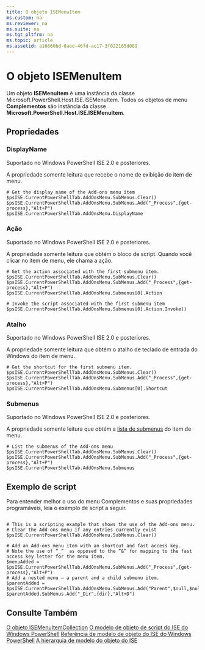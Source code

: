 ```yaml
---
title: O objeto ISEMenuItem
ms.custom: na
ms.reviewer: na
ms.suite: na
ms.tgt_pltfrm: na
ms.topic: article
ms.assetid: a16660bd-0aee-46fd-ac17-3f022165d089
---
```

# O objeto ISEMenuItem
  Um objeto **ISEMenuItem** é uma instância da classe Microsoft.PowerShell.Host.ISE.ISEMenuItem. Todos os objetos de menu **Complementos** são instância da classe **Microsoft.PowerShell.Host.ISE.ISEMenuItem**.

## Propriedades

###  <a name="DisplayName"></a> DisplayName
  Suportado no Windows PowerShell ISE 2.0 e posteriores. 

 A propriedade somente leitura que recebe o nome de exibição do item de menu.

```
# Get the display name of the Add-ons menu item
$psISE.CurrentPowerShellTab.AddOnsMenu.SubMenus.Clear()
$psISE.CurrentPowerShellTab.AddOnsMenu.SubMenus.Add("_Process",{get-process},"Alt+P")
$psISE.CurrentPowerShellTab.AddOnsMenu.DisplayName

```

###  <a name="Action"></a> Ação
  Suportado no Windows PowerShell ISE 2.0 e posteriores. 

 A propriedade somente leitura que obtém o bloco de script. Quando você clicar no item de menu, ele chama a ação.

```
# Get the action associated with the first submenu item.
$psISE.CurrentPowerShellTab.AddOnsMenu.SubMenus.Clear()
$psISE.CurrentPowerShellTab.AddOnsMenu.SubMenus.Add("_Process",{get-process},"Alt+P")
$psISE.CurrentPowerShellTab.AddOnsMenu.Submenus[0].Action

# Invoke the script associated with the first submenu item 
$psISE.CurrentPowerShellTab.AddOnsMenu.Submenus[0].Action.Invoke()
```

###  <a name="Shortcut"></a> Atalho
  Suportado no Windows PowerShell ISE 2.0 e posteriores. 

 A propriedade somente leitura que obtém o atalho de teclado de entrada do Windows do item de menu.

```
# Get the shortcut for the first submenu item.
$psISE.CurrentPowerShellTab.AddOnsMenu.SubMenus.Clear()
$psISE.CurrentPowerShellTab.AddOnsMenu.SubMenus.Add("_Process",{get-process},"Alt+P")
$psISE.CurrentPowerShellTab.AddOnsMenu.Submenus[0].Shortcut
```

###  <a name="Submenus"></a> Submenus
  Suportado no Windows PowerShell ISE 2.0 e posteriores. 

 A propriedade somente leitura que obtém a [lista de submenus](The-ISEMenuItemCollection-Object.md) do item de menu.

```
# List the submenus of the Add-ons menu
$psISE.CurrentPowerShellTab.AddOnsMenu.SubMenus.Clear()
$psISE.CurrentPowerShellTab.AddOnsMenu.SubMenus.Add("_Process",{get-process},"Alt+P")
$psISE.CurrentPowerShellTab.AddOnsMenu.Submenus
```

## Exemplo de script
 Para entender melhor o uso do menu Complementos e suas propriedades programáveis, leia o exemplo de script a seguir.

```

# This is a scripting example that shows the use of the Add-ons menu.
# Clear the Add-ons menu if any entries currently exist
$psISE.CurrentPowerShellTab.AddOnsMenu.SubMenus.Clear()

# Add an Add-ons menu item with an shortcut and fast access key.
# Note the use of “_”  as opposed to the “&” for mapping to the fast access key letter for the menu item.
$menuAdded = $psISE.CurrentPowerShellTab.AddOnsMenu.SubMenus.Add("_Process",{get-process},"Alt+P") 
# Add a nested menu – a parent and a child submenu item. 
$parentAdded = $psISE.CurrentPowerShellTab.AddOnsMenu.SubMenus.Add("Parent",$null,$null) 
$parentAdded.SubMenus.Add("_Dir",{dir},"Alt+D")

```

## Consulte Também
 [O objeto ISEMenuItemCollection](The-ISEMenuItemCollection-Object.md) 
 [O modelo de objeto de script do ISE do Windows PowerShell](The-Windows-PowerShell-ISE-Scripting-Object-Model.md) 
 [Referência de modelo de objeto do ISE do Windows PowerShell](Windows-PowerShell-ISE-Object-Model-Reference.md) 
 [A hierarquia de modelo do objeto do ISE](The-ISE-Object-Model-Hierarchy.md)

  


<!--HONumber=May16_HO2-->


